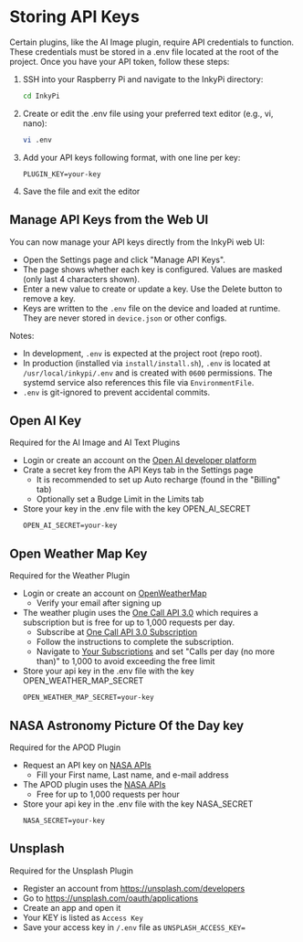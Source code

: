 
# Storing API Keys

Certain plugins, like the AI Image plugin, require API credentials to function. These credentials must be stored in a .env file located at the root of the project. Once you have your API token, follow these steps:

1. SSH into your Raspberry Pi and navigate to the InkyPi directory:
    ```bash
    cd InkyPi
    ```
2. Create or edit the .env file using your preferred text editor (e.g., vi, nano):
    ```bash
    vi .env
    ```
3. Add your API keys following format, with one line per key:
    ```
    PLUGIN_KEY=your-key
    ```
4. Save the file and exit the editor

## Manage API Keys from the Web UI

You can now manage your API keys directly from the InkyPi web UI:

- Open the Settings page and click "Manage API Keys".
- The page shows whether each key is configured. Values are masked (only last 4 characters shown).
- Enter a new value to create or update a key. Use the Delete button to remove a key.
- Keys are written to the `.env` file on the device and loaded at runtime. They are never stored in `device.json` or other configs.

Notes:
- In development, `.env` is expected at the project root (repo root).
- In production (installed via `install/install.sh`), `.env` is located at `/usr/local/inkypi/.env` and is created with `0600` permissions. The systemd service also references this file via `EnvironmentFile`.
- `.env` is git-ignored to prevent accidental commits.

## Open AI Key

Required for the AI Image and AI Text Plugins

- Login or create an account on the [Open AI developer platform](https://platform.openai.com/docs/overview)
- Crate a secret key from the API Keys tab in the Settings page
    - It is recommended to set up Auto recharge (found in the "Billing" tab)
    - Optionally set a Budge Limit in the Limits tab
- Store your key in the .env file with the key OPEN_AI_SECRET
    ```
    OPEN_AI_SECRET=your-key
    ```

## Open Weather Map Key

Required for the Weather Plugin

- Login or create an account on [OpenWeatherMap](https://home.openweathermap.org/users/sign_in)
    - Verify your email after signing up
- The weather plugin uses the [One Call API 3.0](https://openweathermap.org/price) which requires a subscription but is free for up to 1,000 requests per day.
    - Subscribe at [One Call API 3.0 Subscription](https://home.openweathermap.org/subscriptions/billing_info/onecall_30/base?key=base&service=onecall_30)
    - Follow the instructions to complete the subscription.
    - Navigate to [Your Subscriptions](https://home.openweathermap.org/subscriptions) and set "Calls per day (no more than)" to 1,000 to avoid exceeding the free limit
- Store your api key in the .env file with the key OPEN_WEATHER_MAP_SECRET
    ```
    OPEN_WEATHER_MAP_SECRET=your-key
    ```

## NASA Astronomy Picture Of the Day key

Required for the APOD Plugin

- Request an API key on [NASA APIs](https://api.nasa.gov/)
   - Fill your First name, Last name, and e-mail address
- The APOD plugin uses the [NASA APIs](https://api.nasa.gov/)
   - Free for up to 1,000 requests per hour
- Store your api key in the .env file with the key NASA_SECRET
    ```
    NASA_SECRET=your-key
    ```

## Unsplash

Required for the Unsplash Plugin
 
- Register an account from https://unsplash.com/developers 
- Go to https://unsplash.com/oauth/applications 
- Create an app and open it
- Your KEY is listed as `Access Key`
- Save your access key in `/.env` file as `UNSPLASH_ACCESS_KEY=`